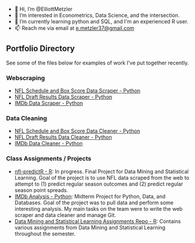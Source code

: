 - 👋 Hi, I’m @ElliottMetzler
- 👀 I’m interested in Econometrics, Data Science, and the intersection.
- 🌱 I’m currently learning python and SQL, and I'm an experienced R user.
- 📫 Reach me via email at e.metzler37@gmail.com

## Portfolio Directory

See some of the files below for examples of work I've put together recently.

### Webscraping

* [NFL Schedule and Box Score Data Scraper - Python](https://github.com/ElliottMetzler/predicting-nfl-results/blob/main/code/nfl_scrape.py)
* [NFL Draft Results Data Scraper - Python](https://github.com/ElliottMetzler/exploring-the-nfl-draft/blob/main/code/nfl_draft_results_scrape.py)
* [IMDb Data Scraper - Python](https://github.com/ElliottMetzler/midterm-project-imdb/blob/main/code/imdb_scraper.py)

### Data Cleaning

* [NFL Schedule and Box Score Data Cleaner - Python](https://github.com/ElliottMetzler/predicting-nfl-results/blob/main/code/nfl_clean.py)
* [NFL Draft Results Data Cleaner - Python](https://github.com/ElliottMetzler/exploring-the-nfl-draft/blob/main/code/nfl_draft_results_clean.py)
* [IMDb Data Cleaner - Python](https://github.com/ElliottMetzler/midterm-project-imdb/blob/main/code/imdb_cleaner.py)

### Class Assignments / Projects

* [nfl-predictR - R](https://github.com/ElliottMetzler/nfl-predictR): In progress. Final Project for Data Mining and Statistical Learning. Goal of the project is to use NFL data scraped from the web to attempt to (1) predict regular season outcomes and (2) predict regular season point spreads.
* [IMDb Analysis - Python](https://github.com/ElliottMetzler/midterm-project-imdb): Midterm Project for Python, Data, and Databases. Goal of the project was to pull data and perform some interesting analysis. My main tasks on the team were to write the web scraper and data cleaner and manage Git.
* [Data Mining and Statistical Learning Assignments Repo - R](https://github.com/ElliottMetzler/data-mining-hws): Contains various assignments from Data Mining and Statistical Learning throughout the semester.
